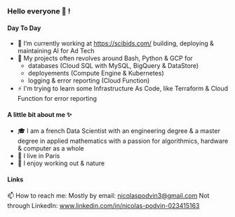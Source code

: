 ### Hello everyone 👋 ! 

#### Day To Day

- 🔭 I’m currently working at https://scibids.com/ building, deploying & maintaining AI for Ad Tech 
- 🌱 My projects often revolves around Bash, Python & GCP for
    - databases (Cloud SQL with MySQL, BigQuery & DataStore) 
    - deployements (Compute Engine & Kubernetes) 
    - logging & error reporting (Cloud Function)
- ⚡ I'm trying to learn some Infrastructure As Code, like Terraform & Cloud Function for error reporting

#### A little bit about me ✨

- 🎓 I am a french Data Scientist with an engineering degree & a master degree in applied mathematics with a passion for algorithmics, hardware & computer as a whole
- 🌆 I live in Paris 
- 🎾 I enjoy working out & nature


#### Links 
📫 How to reach me:
Mostly by email: nicolaspodvin3@gmail.com
Not through LinkedIn: www.linkedin.com/in/nicolas-podvin-023415163


<!--
**NicoShol/NicoShol** is a ✨ _special_ ✨ repository because its `README.md` (this file) appears on your GitHub profile.

Here are some ideas to get you started:

- 🔭 I’m currently working on ...
- 🌱 I’m currently learning ...
- 👯 I’m looking to collaborate on ...
- 🤔 I’m looking for help with ...
- 💬 Ask me about ...
- 📫 How to reach me: ...
- ⚡ Fun fact: ...
-->
